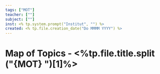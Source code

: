 ```yaml
---
tags: ["MOT"]
teacher: [""]
subject: [""]
inst: <% tp.system.prompt("Institut", "") %>
created: <% tp.file.creation_date("Do MMMM YYYY") %>
---
```


# Map of Topics - <%tp.file.title.split ("{MOT} ")[1]%>
